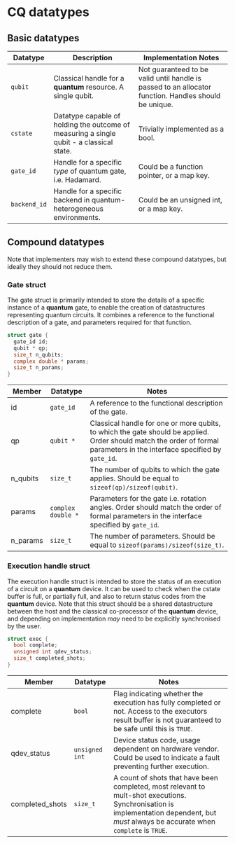 # CQ datatypes


## Basic datatypes

| Datatype | Description | Implementation Notes |
| -------- | ----------- | -------------------- |
| `qubit`    | Classical handle for a **quantum** resource. A single qubit. |  Not guaranteed to be valid until handle is passed to an allocator function. Handles should be unique. |
| `cstate`  | Datatype capable of holding the outcome of measuring a single qubit - a classical state. | Trivially implemented as a bool. |
| `gate_id`  | Handle for a specific _type_ of quantum gate, i.e. Hadamard. | Could be a function pointer, or a map key. |
| `backend_id` | Handle for a specific backend in quantum-heterogeneous environments. | Could be an unsigned int, or a map key. |


## Compound datatypes

Note that implementers may wish to extend these compound datatypes, but ideally they should not reduce them.

### Gate struct

The gate struct is primarily intended to store the details of a specific instance of a **quantum** gate, to enable the creation of datastructures representing quantum circuits. It combines a reference to the functional description of a gate, and parameters required for that function.

```C
struct gate {
  gate_id id;
  qubit * qp;
  size_t n_qubits;
  complex double * params;
  size_t n_params;
}
```

| Member | Datatype | Notes |
| ------ | -------- | ----- |
| id     | `gate_id` | A reference to the functional description of the gate. |
| qp     | `qubit *` | Classical handle for one or more qubits, to which the gate should be applied. Order should match the order of formal parameters in the interface specified by `gate_id`. |
| n_qubits | `size_t` | The number of qubits to which the gate applies. Should be equal to `sizeof(qp)/sizeof(qubit)`. |
| params | `complex double *` | Parameters for the gate i.e. rotation angles. Order should match the order of formal parameters in the interface specified by `gate_id`. |
| n_params | `size_t` | The number of parameters. Should be equal to `sizeof(params)/sizeof(size_t)`. |

### Execution handle struct

The execution handle struct is intended to store the status of an execution of a circuit on a **quantum** device. It can be used to check when the cstate buffer is full, or partially full, and also to return status codes from the **quantum** device. Note that this struct should be a shared datastructure between the host and the classical co-processor of the **quantum** device, and depending on implementation _may_ need to be explicitly synchronised by the user.  

```C
struct exec {
  bool complete;
  unsigned int qdev_status;
  size_t completed_shots;
}
```

| Member | Datatype | Notes |
| ------ | -------- | ----- |
| complete | `bool` | Flag indicating whether the execution has fully completed or not. Access to the executors result buffer is not guaranteed to be safe until this is `TRUE`. |
| qdev_status | `unsigned int` | Device status code, usage dependent on hardware vendor. Could be used to indicate a fault preventing further execution. |
| completed_shots | `size_t` | A count of shots that have been completed, most relevant to mult-shot executions. Synchronisation is implementation dependent, but _must_ always be accurate when `complete` is `TRUE`. |
